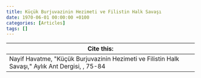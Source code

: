 ```yaml
---
title: Küçük Burjuvazinin Hezimeti ve Filistin Halk Savaşı
date: 1970-06-01 00:00:00 +0100
categories: [Articles]
tags: []
---
```




| Cite this:   |
|--------|
| Nayif Havatme, "Küçük Burjuvazinin Hezimeti ve Filistin Halk Savaşı," Aylık Ant Dergisi, , 75-84 

